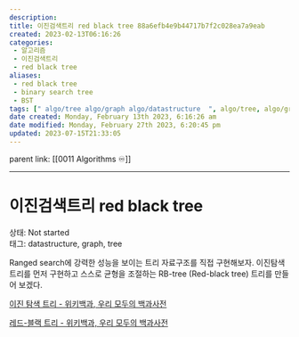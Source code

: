 ```yaml
---
description:
title: 이진검색트리 red black tree 88a6efb4e9b44717b7f2c028ea7a9eab
created: 2023-02-13T06:16:26
categories: 
 - 알고리즘
 - 이진검색트리 
 - red black tree
aliases: 
 - red black tree
 - binary search tree
 - BST
tags: [" algo/tree algo/graph algo/datastructure  ", algo/tree, algo/graph, algo/datastructure]
date created: Monday, February 13th 2023, 6:16:26 am
date modified: Monday, February 27th 2023, 6:20:45 pm
updated: 2023-07-15T21:33:05
---
```

parent link: [[0011 Algorithms ♾️]]

---

# 이진검색트리 red black tree

상태: Not started  
태그: datastructure, graph, tree

Ranged search에 강력한 성능을 보이는 트리 자료구조를 직접 구현해보자. 이진탐색트리를 먼저 구현하고 스스로 균형을 조절하는 RB-tree (Red-black tree) 트리를 만들어 보겠다.

[이진 탐색 트리 - 위키백과, 우리 모두의 백과사전](https://ko.wikipedia.org/wiki/%EC%9D%B4%EC%A7%84_%ED%83%90%EC%83%89_%ED%8A%B8%EB%A6%AC)

[레드-블랙 트리 - 위키백과, 우리 모두의 백과사전](https://ko.wikipedia.org/wiki/%EB%A0%88%EB%93%9C-%EB%B8%94%EB%9E%99_%ED%8A%B8%EB%A6%AC)

